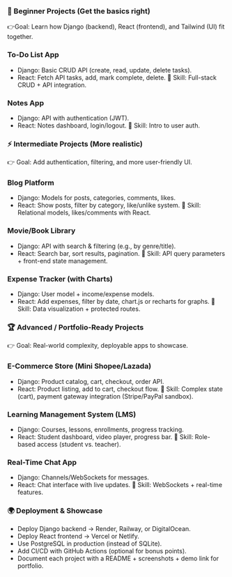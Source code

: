 ### 🚀 Beginner Projects (Get the basics right) ###
👉Goal: Learn how Django (backend), React (frontend), and Tailwind (UI) fit together.

### To-Do List App
 - Django: Basic CRUD API (create, read, update, delete tasks).
 - React: Fetch API tasks, add, mark complete, delete.
🔑 Skill: Full-stack CRUD + API integration.

### Notes App
 - Django: API with authentication (JWT).
 - React: Notes dashboard, login/logout.
🔑 Skill: Intro to user auth.



### ⚡ Intermediate Projects (More realistic) ###
👉 Goal: Add authentication, filtering, and more user-friendly UI.

### Blog Platform
 - Django: Models for posts, categories, comments, likes.
 - React: Show posts, filter by category, like/unlike system.
🔑 Skill: Relational models, likes/comments with React.

### Movie/Book Library
 - Django: API with search & filtering (e.g., by genre/title).
 - React: Search bar, sort results, pagination.
🔑 Skill: API query parameters + front-end state management.

### Expense Tracker (with Charts)
 - Django: User model + income/expense models.
 - React: Add expenses, filter by date, chart.js or recharts for graphs.
🔑 Skill: Data visualization + protected routes.



### 🏆 Advanced / Portfolio-Ready Projects ###
👉 Goal: Real-world complexity, deployable apps to showcase.

### E-Commerce Store (Mini Shopee/Lazada)
 - Django: Product catalog, cart, checkout, order API.
 - React: Product listing, add to cart, checkout flow.
🔑 Skill: Complex state (cart), payment gateway integration (Stripe/PayPal sandbox).

### Learning Management System (LMS)
 - Django: Courses, lessons, enrollments, progress tracking.
 - React: Student dashboard, video player, progress bar.
🔑 Skill: Role-based access (student vs. teacher).

### Real-Time Chat App
 - Django: Channels/WebSockets for messages.
 - React: Chat interface with live updates.
🔑 Skill: WebSockets + real-time features.


### 🌍 Deployment & Showcase ###
 - Deploy Django backend → Render, Railway, or DigitalOcean.
 - Deploy React frontend → Vercel or Netlify.
 - Use PostgreSQL in production (instead of SQLite).
 - Add CI/CD with GitHub Actions (optional for bonus points).
 - Document each project with a README + screenshots + demo link for portfolio.